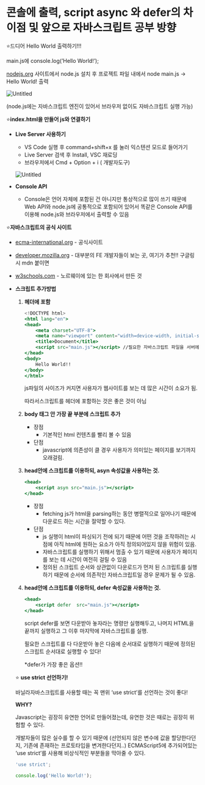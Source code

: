 # 콘솔에 출력, script async 와 defer의 차이점 및 앞으로 자바스크립트 공부 방향

⭐️드디어 Hello World 출력하기!!!

main.js에 console.log(’Hello World!’);

[nodejs.org](http://nodejs.org) 사이트에서 node.js 설치 후 프로젝트 파일 내에서 node main.js → Hello World! 출력

![Untitled](%E1%84%8F%E1%85%A9%E1%86%AB%E1%84%89%E1%85%A9%E1%86%AF%E1%84%8B%E1%85%A6%20%E1%84%8E%206eeac/Untitled.png)

(node.js에는 자바스크립트 엔진이 있어서 브라우저 없이도 자바스크립트 실행 가능)

⭐️**index.html을 만들어 js와 연결하기**

- **Live Server 사용하기**
    - VS Code 실행 후 command+shift+x 를 눌러 익스텐션 모드로 들어가기
    - Live Server 검색 후 Install, VSC 재로딩
    - 브라우저에서 Cmd + Option + i ( 개발자도구)
    
    ![Untitled](%E1%84%8F%E1%85%A9%E1%86%AB%E1%84%89%E1%85%A9%E1%86%AF%E1%84%8B%E1%85%A6%20%E1%84%8E%206eeac/Untitled%201.png)
    
- **Console API**
    - Console은 언어 자체에 포함된 건 아니지만 통상적으로 많이 쓰기 때문에 Web API와 node.js에 공통적으로 포함되어 있어서 똑같은 Console API를 이용해 node.js와 브라우저에서 출력할 수 있음
    

⭐️**자바스크립트의 공식 사이트**

- [ecma-international.org](http://ecma-international.org) - 공식사이트
- [developer.mozilla.org](http://developer.mozilla.org)  - 대부분의 FE 개발자들이 보는 곳, 여기가 추천!! 구글링시 mdn 붙이면 
- [w3schools.com](http://w3schools.com) - 노르웨이에 있는 한 회사에서 만든 것

- **스크립트 추가방법**
    1. **헤더에 포함**
        
        ```jsx
        <!DOCTYPE html>
        <html lang="en">
        <head>
            <meta charset="UTF-8">
            <meta name="viewport" content="width=device-width, initial-scale=1.0">
            <title>Document</title>
            <script src="main.js"></script> //필요한 자바스크립트 파일을 서버에서 다운받아서 이를 실행 한 다음 다시 파싱하는 부분으로 넘어감
        </head>
        <body>
            Hello World!!
        </body>
        </html>
        ```
        
        js파일의 사이즈가 커지면 사용자가 웹사이트를 보는 데 많은 시간이 소요가 됨. 
        
        따라서스크립트를 헤더에 포함하는 것은 좋은 것이 아님 
        
    2. **body 태그 안 가장 끝 부분에 스크립트 추가**
        - 장점
            - 기본적인 html 컨텐츠를 빨리 볼 수 있음
        - 단점
            - javascript에 의존성이 클 경우 사용자가 의미있는 페이지를 보기까지 오래걸림.
    3. **head안에 스크립트를 이용하되, asyn 속성값을 사용하는 것.**
        
        ```jsx
        <head>
            <script asyn src="main.js"></script>
        </head>
        ```
        
        - 장점
            - fetching js가 html을 parsing하는 동안 병렬적으로 일어나기 때문에 다운로드 하는 시간을 절약할 수 있다.
        - 단점
            - js 실행이 html이 파싱되기 전에 되기 때문에 어떤 것을 조작하려는 시점에 아직 html에 원하는 요소가 아직 정의되어있지 않을 위험이 있음.
            - 자바스크립트를 실행하기 위해서 멈출 수 있기 때문에 사용자가 페이지를 보는 데 시간이 여전히 걸릴 수 있음
            - 정의된 스크립트 순서와 상관없이 다운로드가 먼저 된 스크립트를 실행하기 때문에 순서에 의존적인 자바스크립트일 경우 문제가 될 수 있음.
    4. **head안에 스크립트를 이용하되, defer 속성값을 사용하는 것.**
        
        ```jsx
        <head>
            <script defer  src="main.js"></script>
        </head>
        ```
        
        script defer를 보면 다운받아 놓자라는 명령만 실행해두고, 나머지 HTML을 끝까지 실행하고 그 이후 마지막에 자바스크립트를 실행.
        
        필요한 스크립트를 다 다운받아 놓은 다음에 순서대로 실행하기 때문에 정의된 스크립트 순서대로 실행할 수 있다!
        
        *defer가 가장 좋은 옵션!!
        
    
   ⭐️ **use strict 선언하기!**
    
    바닐라자바스크립트를 사용할 때는 꼭 맨위 ‘use strict’를 선언하는 것이 좋다!
    
    **WHY?**
    
    Javascript는 굉장히 유연한 언어로 만들어졌는데, 유연한 것은  때로는 굉장히 위험할 수 있다.
    
    개발자들이 많은 실수를 할 수 있기 때문에 (선언되지 않은 변수에 값을 할당한다던지, 기존에 존재하는 프로토타입을 변겨한다던지..) ECMAScript5에 추가되어있는 ‘use strict’를 사용해 비상식적인 부분들을 막아줄 수 있다.
    
    ```jsx
    'use strict';
    
    console.log('Hello World!');
    ```
